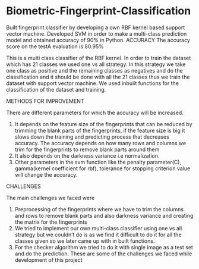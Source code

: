 # Biometric-Fingerprint-Classification
Built fingerprint classifier by developing a own RBF kernel based support vector machine. Developed SVM in order to make a multi-class prediction model and obtained accuracy of 90% in Python.
ACCURACY
The accuracy score on the testA evaluation is 80.95%

This is a multi class classifier of the RBF kernel.
In order to train the dataset which has 21 classes we used one vs all strategy. In this strategy we take one class as positive and the remaining classes as negatives and do the classification and it should be done with all the 21 classes thus we train the dataset with support vector machine. We used inbuilt functions for the classification of the dataset and training.

METHODS FOR IMPROVEMENT

There are different parameters for which the accuracy will be increased. 

1.	It depends on the feature size of the fingerprints that can be reduced by trimming the blank parts of the fingerprints, if the feature size is big it slows down the training and predicting process that decreases accuracy. The accuracy depends on how many rows and columns we trim for the fingerprints to remove blank parts around them
2.	It also depends on the darkness variance i.e normalization.
3.	Other parameters in the svm function like the penalty parameter(C), gamma(kernel coefficient for rbf), tolerance for stopping criterion value will change the accuracy.

CHALLENGES

The main challenges we faced were 
1.	Preprocessing of the fingerprints where we have to trim the columns and rows to remove blank parts and also darkness variance and creating the matrix for the fingerprints 
2.	We tried to implement our own multi-class classifier using one vs all strategy but we couldn’t do is as we find it difficult to do it for all the classes given so we later came up with in built functions.
3.	For the checker algorithm we tried to do it with single image as a test set and do the prediction.
These are some of the challenges we faced while development of this project
